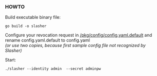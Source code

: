 ### HOWTO

Build executable binary file:

    go build -o slasher

Configure your revocation request in [/pkg/config/config.yaml.default](https://github.com/OCRVblockchain/slasher/blob/master/pkg/config/config.yaml.default) and rename config.yaml.default to config.yaml           
_(or use two copies, because first sample config file not recognized by Slasher)_

Start:

    ./slasher --identity admin  --secret adminpw